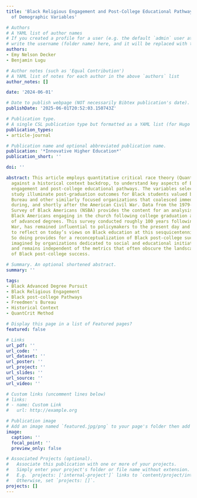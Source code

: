 ```yaml
---
title: 'Black Religious Engagement and Post-College Educational Pathways: The Role
  of Demographic Variables'

# Authors
# A YAML list of author names
# If you created a profile for a user (e.g. the default `admin` user at `content/authors/admin/`), 
# write the username (folder name) here, and it will be replaced with their full name and linked to their profile.
authors:
- Emy Nelson Decker
- Benjamin Lugu

# Author notes (such as 'Equal Contribution')
# A YAML list of notes for each author in the above `authors` list
author_notes: []

date: '2024-06-01'

# Date to publish webpage (NOT necessarily Bibtex publication's date).
publishDate: '2025-06-01T20:52:03.150743Z'

# Publication type.
# A single CSL publication type but formatted as a YAML list (for Hugo requirements).
publication_types:
- article-journal

# Publication name and optional abbreviated publication name.
publication: '*Innovative Higher Education*'
publication_short: ''

doi: ''

abstract: This article employs quantitative critical race theory (QuantCrit), set
  against a historical context backdrop, to understand key aspects of Black religious
  engagement and post-college educational pathways. The variables selected for this
  study illuminate post-graduation outcomes for Black students valued by the Freedmen’s
  Bureau and other similarly focused organizations that coalesced immediately before,
  during, and shortly after the American Civil War. Data from the 1979-80 National
  Survey of Black Americans (NSBA) provides the content for an analysis herein of
  Black Americans engaging in the church following college graduation and their pursuit
  of advanced degrees. This survey conducted roughly 100 years following the Civil
  War, has remained influential to policymakers to the present day and allows an opportunity
  to reflect on today’s views on Black education at this sesquicentennial juncture.
  So doing provides for a reconceptualization of Black post-college success as originally
  imagined by organizations dedicated to social and educational initiatives for freedmen
  and remains independent of the metrics that often obscure the landscape and perception
  of Black post-college success.

# Summary. An optional shortened abstract.
summary: ''

tags:
- Black Advanced Degree Pursuit
- Black Religious Engagement
- Black post-college Pathways
- Freedmen's Bureau
- Historical Context
- QuantCrit Method

# Display this page in a list of Featured pages?
featured: false

# Links
url_pdf: ''
url_code: ''
url_dataset: ''
url_poster: ''
url_project: ''
url_slides: ''
url_source: ''
url_video: ''

# Custom links (uncomment lines below)
# links:
# - name: Custom Link
#   url: http://example.org

# Publication image
# Add an image named `featured.jpg/png` to your page's folder then add a caption below.
image:
  caption: ''
  focal_point: ''
  preview_only: false

# Associated Projects (optional).
#   Associate this publication with one or more of your projects.
#   Simply enter your project's folder or file name without extension.
#   E.g. `projects: ['internal-project']` links to `content/project/internal-project/index.md`.
#   Otherwise, set `projects: []`.
projects: []
---
```


